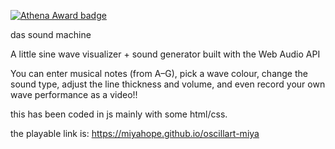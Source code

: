 [![Athena Award badge](https://img.shields.io/endpoint?url=https%3A%2F%2Faward.athena.hackclub.com%2Fapi%2Fbadge)](https://award.athena.hackclub.com?utm_source=readme)


das sound machine

A little sine wave visualizer + sound generator built with the Web Audio API
 
You can enter musical notes (from A–G), pick a wave colour, change the sound type, adjust the line thickness and volume, and even record your own wave performance as a video!!

this has been coded in js mainly with some html/css.

the playable link is:  https://miyahope.github.io/oscillart-miya


